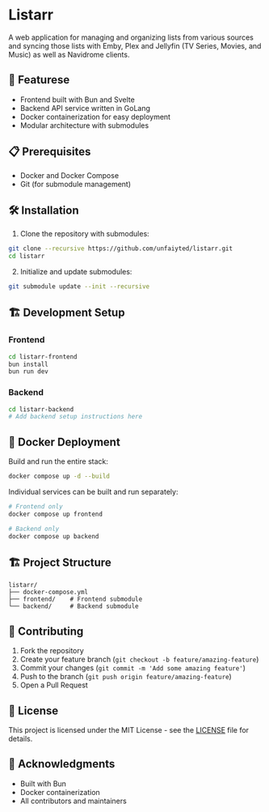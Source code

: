 # Listarr

A web application for managing and organizing lists from various sources and syncing those lists with Emby, Plex and Jellyfin (TV Series, Movies, and Music) as well as Navidrome clients.

## 🚀 Featurese

- Frontend built with Bun and Svelte
- Backend API service written in GoLang
- Docker containerization for easy deployment
- Modular architecture with submodules

## 📋 Prerequisites

- Docker and Docker Compose
- Git (for submodule management)

## 🛠️ Installation

1. Clone the repository with submodules:

```bash
git clone --recursive https://github.com/unfaiyted/listarr.git
cd listarr
```

2. Initialize and update submodules:

```bash
git submodule update --init --recursive
```

## 🏗️ Development Setup

### Frontend

```bash
cd listarr-frontend
bun install
bun run dev
```

### Backend

```bash
cd listarr-backend
# Add backend setup instructions here
```

## 🐳 Docker Deployment

Build and run the entire stack:

```bash
docker compose up -d --build
```

Individual services can be built and run separately:

```bash
# Frontend only
docker compose up frontend

# Backend only
docker compose up backend
```

## 🏗️ Project Structure

```
listarr/
├── docker-compose.yml
├── frontend/    # Frontend submodule
└── backend/     # Backend submodule
```

## 🤝 Contributing

1. Fork the repository
2. Create your feature branch (`git checkout -b feature/amazing-feature`)
3. Commit your changes (`git commit -m 'Add some amazing feature'`)
4. Push to the branch (`git push origin feature/amazing-feature`)
5. Open a Pull Request

## 📝 License

This project is licensed under the MIT License - see the [LICENSE](LICENSE) file for details.

## 🙏 Acknowledgments

- Built with Bun
- Docker containerization
- All contributors and maintainers
